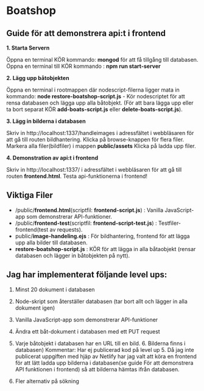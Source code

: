 # Boatshop
Guide för att demonstrera api:t i frontend
---------------------------------------

**1. Starta Servern**

Öppna en terminal KÖR kommando: **mongod** för att få tillgång till databasen. Öppna en terminal till KÖR kommando : **npm run start-server**

**2. Lägg upp båtobjekten**

Öppna en terminal i rootmappen där nodescript-filerna ligger mata in kommando: 
**node restore-boatshop-script.js**  - Kör nodescriptet för att rensa databasen och lägga upp alla båtobjekt.
(För att bara lägga upp eller ta bort separat KÖR **add-boats-script.js** eller **delete-boats-script.js**).

**3. Lägg in bilderna i databasen**

Skriv in http://localhost:1337/handleimages i adressfältet i webbläsaren för att gå till routen bildhantering.
Klicka på browse-knappen för flera filer. Markera alla filer(bildfiler) i mappen **public/assets**
Klicka på ladda upp filer.

**4. Demonstration av api:t i frontend**

Skriv in http://localhost:1337/ i adressfältet i webbläsaren för att gå till routen **frontend.html**.
Testa api-funktionerna i frontend!


Viktiga Filer
---------------------------------------
- /public/**frontend.html**(scriptfil: **frontend-script.js**) : Vanilla JavaScript-app som demonstrerar API-funktioner.
- /public/**frontend-test**(scriptfil: **frontend-script-test.js**) : Testfiler-frontend(test av requests).
- public/**image-handeling.ejs** : För bildhantering, frontend för att lägga upp alla bilder till databasen.
- **restore-boatshop-script.js** : KÖR för att lägga in alla båtaobjekt (rensar databasen och lägger in båtobjekten på nytt).


Jag har implementerat följande level ups:
---------------------------------------
1. Minst 20 dokument i databasen
2. Node-skript som återställer databasen (tar bort allt och lägger in alla dokument igen)
3. Vanilla JavaScript-app som demonstrerar API-funktioner
4. Ändra ett båt-dokument i databasen med ett PUT request

5. Varje båtobjekt i databasen har en URL till en bild. 6. Bilderna finns i databasen)
Kommentar: Har ej publicerad kod på level up 5. Då jag inte publicerat uppgiften med hjäp av
Netlify har jag valt att köra en frontend för att lätt ladda upp bilderna i databasen(se guide För att demonstrera API funktionen i frontend)
så att bilderna hämtas ifrån databasen.

7. Fler alternativ på sökning
